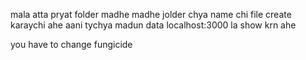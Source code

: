 mala atta pryat folder madhe madhe jolder chya name chi file create karaychi ahe aani tychya madun data localhost:3000 la show krn ahe

you have to change fungicide